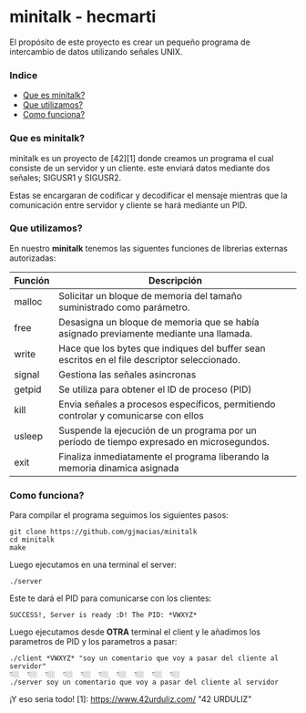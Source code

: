 # minitalk - hecmarti
El propósito de este proyecto es crear un pequeño programa de intercambio de datos utilizando señales UNIX.

### Indice
* [Que es minitalk?](#que-es-minitalk)
* [Que utilizamos?](#que-utilizamos)
* [Como funciona?](#como-funciona)

### Que es minitalk?

minitalk es un proyecto de [42][1] donde creamos un programa el cual consiste de un servidor y un cliente. este enviará
datos mediante dos señales; SIGUSR1 y SIGUSR2. 

Estas se encargaran de codificar y decodificar el mensaje mientras que la comunicación entre servidor y cliente se hará mediante un PID.

### Que utilizamos?
En nuestro **minitalk** tenemos  las siguentes funciones de librerias externas autorizadas:

| Función  | Descripción														 			|
|-------|-----------------------------------------------------------------------------------|
| malloc | Solicitar un bloque de memoria del tamaño suministrado como parámetro.     													|
| free | Desasigna un bloque de memoria que se había asignado previamente mediante una llamada. 											|
| write | Hace que los bytes que indiques del buffer sean escritos en el file descriptor seleccionado.								|
| signal |  Gestiona las señales asincronas													|
| getpid |  Se utiliza para obtener el ID de proceso (PID)               											|
| kill | Envia señales a procesos específicos, permitiendo controlar y comunicarse con ellos           							|
| usleep |  Suspende la ejecución de un programa por un período de tiempo expresado en microsegundos.               									|
| exit | Finaliza inmediatamente el programa liberando la memoria dinamica asignada        |


### Como funciona?

Para compilar el programa seguimos los siguientes pasos:

	git clone https://github.com/gjmacias/minitalk
	cd minitalk
	make
 
Luego ejecutamos en una terminal el server:

	./server
 
Este te dará el PID para comunicarse con los clientes:

	SUCCESS!, Server is ready :D! The PID: *VWXYZ*

 Luego ejecutamos desde **OTRA** terminal el client y le añadimos los parametros de PID y los parametros a pasar:

	./client *VWXYZ* "soy un comentario que voy a pasar del cliente al servidor" 
 	👇🏼	👇🏼	👇🏼	👇🏼	👇🏼	👇🏼	👇🏼	👇🏼	👇🏼	👇🏼
	./server soy un comentario que voy a pasar del cliente al servidor


¡Y eso seria todo!
[1]: https://www.42urduliz.com/ "42 URDULIZ"